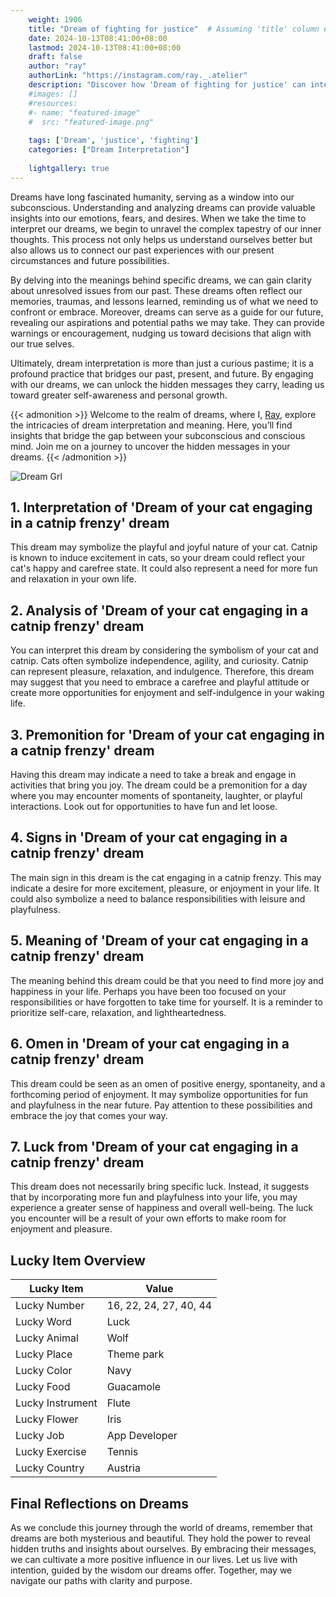 ```yaml
---
    weight: 1906
    title: "Dream of fighting for justice"  # Assuming 'title' column exists
    date: 2024-10-13T08:41:00+08:00
    lastmod: 2024-10-13T08:41:00+08:00
    draft: false
    author: "ray"
    authorLink: "https://instagram.com/ray._.atelier"
    description: "Discover how 'Dream of fighting for justice' can interpret your future and uncover its significant meanings in your life."
    #images: []
    #resources:
    #- name: "featured-image"
    #  src: "featured-image.png"
    
    tags: ['Dream', 'justice', 'fighting']
    categories: ["Dream Interpretation"]
    
    lightgallery: true
---
```

    
Dreams have long fascinated humanity, serving as a window into our subconscious. Understanding and analyzing dreams can provide valuable insights into our emotions, fears, and desires. When we take the time to interpret our dreams, we begin to unravel the complex tapestry of our inner thoughts. This process not only helps us understand ourselves better but also allows us to connect our past experiences with our present circumstances and future possibilities.

By delving into the meanings behind specific dreams, we can gain clarity about unresolved issues from our past. These dreams often reflect our memories, traumas, and lessons learned, reminding us of what we need to confront or embrace. Moreover, dreams can serve as a guide for our future, revealing our aspirations and potential paths we may take. They can provide warnings or encouragement, nudging us toward decisions that align with our true selves.

Ultimately, dream interpretation is more than just a curious pastime; it is a profound practice that bridges our past, present, and future. By engaging with our dreams, we can unlock the hidden messages they carry, leading us toward greater self-awareness and personal growth.

{{< admonition >}}
Welcome to the realm of dreams, where I, [Ray](https://instagram.com/ray._.atelier), explore the intricacies of dream interpretation and meaning. Here, you’ll find insights that bridge the gap between your subconscious and conscious mind. Join me on a journey to uncover the hidden messages in your dreams.
{{< /admonition >}}

![Dream Grl](https://cdn.pixabay.com/photo/2017/11/02/03/35/gothic-2910057_1280.jpg "Dream Grl")

## 1. Interpretation of 'Dream of your cat engaging in a catnip frenzy' dream

This dream may symbolize the playful and joyful nature of your cat. Catnip is known to induce excitement in cats, so your dream could reflect your cat's happy and carefree state. It could also represent a need for more fun and relaxation in your own life.

## 2. Analysis of 'Dream of your cat engaging in a catnip frenzy' dream

You can interpret this dream by considering the symbolism of your cat and catnip. Cats often symbolize independence, agility, and curiosity. Catnip can represent pleasure, relaxation, and indulgence. Therefore, this dream may suggest that you need to embrace a carefree and playful attitude or create more opportunities for enjoyment and self-indulgence in your waking life.

## 3. Premonition for 'Dream of your cat engaging in a catnip frenzy' dream

Having this dream may indicate a need to take a break and engage in activities that bring you joy. The dream could be a premonition for a day where you may encounter moments of spontaneity, laughter, or playful interactions. Look out for opportunities to have fun and let loose.

## 4. Signs in 'Dream of your cat engaging in a catnip frenzy' dream

The main sign in this dream is the cat engaging in a catnip frenzy. This may indicate a desire for more excitement, pleasure, or enjoyment in your life. It could also symbolize a need to balance responsibilities with leisure and playfulness.

## 5. Meaning of 'Dream of your cat engaging in a catnip frenzy' dream

The meaning behind this dream could be that you need to find more joy and happiness in your life. Perhaps you have been too focused on your responsibilities or have forgotten to take time for yourself. It is a reminder to prioritize self-care, relaxation, and lightheartedness.

## 6. Omen in 'Dream of your cat engaging in a catnip frenzy' dream

This dream could be seen as an omen of positive energy, spontaneity, and a forthcoming period of enjoyment. It may symbolize opportunities for fun and playfulness in the near future. Pay attention to these possibilities and embrace the joy that comes your way.

## 7. Luck from 'Dream of your cat engaging in a catnip frenzy' dream

This dream does not necessarily bring specific luck. Instead, it suggests that by incorporating more fun and playfulness into your life, you may experience a greater sense of happiness and overall well-being. The luck you encounter will be a result of your own efforts to make room for enjoyment and pleasure.

## Lucky Item Overview
| Lucky Item          | Value              |
|---------------|--------------------|
| Lucky Number        | 16, 22, 24, 27, 40, 44  |
| Lucky Word          | Luck |
| Lucky Animal        | Wolf |
| Lucky Place         | Theme park     |
| Lucky Color         | Navy     |
| Lucky Food          | Guacamole      |
| Lucky Instrument    | Flute |
| Lucky Flower        | Iris    |
| Lucky Job           | App Developer       |
| Lucky Exercise      | Tennis  |
| Lucky Country       | Austria    |


##  Final Reflections on Dreams

As we conclude this journey through the world of dreams, remember that dreams are both mysterious and beautiful. They hold the power to reveal hidden truths and insights about ourselves. By embracing their messages, we can cultivate a more positive influence in our lives. Let us live with intention, guided by the wisdom our dreams offer. Together, may we navigate our paths with clarity and purpose.

